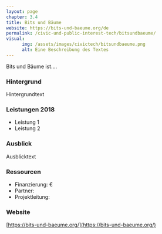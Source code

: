```yaml
---
layout: page
chapter: 3.4
title: Bits und Bäume
website: https://bits-und-baeume.org/de
permalink: /civic-und-public-interest-tech/bitsundbaeume/
visual:
      img: /assets/images/civictech/bitsundbaeume.png
      alt: Eine Beschreibung des Textes
---
```


Bits und Bäume ist....

### Hintergrund

Hintergrundtext

### Leistungen 2018

* Leistung 1
* Leistung 2



### Ausblick

Ausblicktext 

### Ressourcen

* Finanzierung:  €
* Partner: 
* Projektleitung: 


### Website

[https://bits-und-baeume.org/](https://bits-und-baeume.org/)
